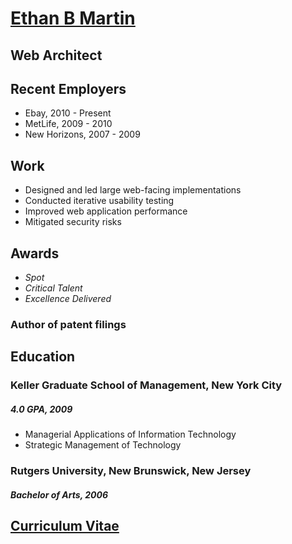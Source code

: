 # [Ethan B Martin](mailto:ethan@pilatch.com)
## Web Architect

## Recent Employers

- Ebay, 2010 - Present
- MetLife, 2009 - 2010
- New Horizons, 2007 - 2009

## Work

- Designed and led large web-facing implementations
- Conducted iterative usability testing
- Improved web application performance
- Mitigated security risks

## Awards

- _Spot_
- _Critical Talent_
- _Excellence Delivered_

### Author of patent filings

## Education

### Keller Graduate School of Management, New York City

##### 4.0 GPA, 2009

- Managerial Applications of Information Technology
- Strategic Management of Technology

### Rutgers University, New Brunswick, New Jersey

##### Bachelor of Arts, 2006

## [Curriculum Vitae](https://github.com/Pilatch/my-resume/blob/master/Curriculum-Vitae.md)
